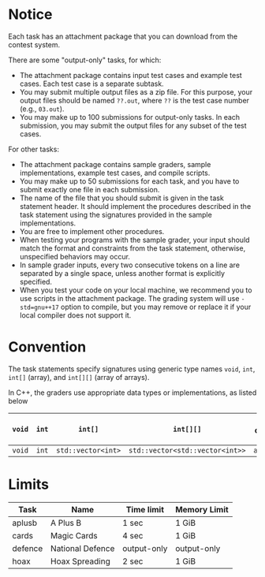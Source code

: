 # Notice

Each task has an attachment package that you can download from the contest system.

There are some "output-only" tasks, for which:
* The attachment package contains input test cases and example test cases. Each test case is a separate subtask.
* You may submit multiple output files as a zip file. For this purpose, your output files should be named `??.out`, where `??` is the test case number (e.g., `03.out`).
* You may make up to 100 submissions for output-only tasks. In each submission, you may submit the output files for any subset of the test cases.

For other tasks:
* The attachment package contains sample graders, sample implementations, example test cases, and compile scripts.
* You may make up to 50 submissions for each task, and you have to submit exactly one file in each submission.
* The name of the file that you should submit is given in the task statement header. It should implement the procedures described in the task statement using the signatures provided in the sample implementations.
* You are free to implement other procedures.
* When testing your programs with the sample grader, your input should match the format and constraints from the task statement, otherwise, unspecified behaviors may occur.
* In sample grader inputs, every two consecutive tokens on a line are separated by a single space, unless another format is explicitly specified.
* When you test your code on your local machine, we recommend you to use scripts in the attachment package. The grading system will use `-std=gnu++17` option to compile, but you may remove or replace it if your local compiler does not support it.

# Convention

The task statements specify signatures using generic type names `void`, `int`, `int[]` (array), and `int[][]` (array of arrays).

In C++, the graders use appropriate data types or implementations, as listed below

| `void ` | `int`  | `int[]`            | `int[][]`                       | length of array `a` |
| ------- | ------ | ------------------ | ------------------------------- | ------------------- |
| `void ` | `int`  | `std::vector<int>` | `std::vector<std::vector<int>>` | `a.size()`          |

# Limits

| Task      | Name               | Time limit  | Memory Limit |
| --------- | ------------------ | ----------- | ------------ |
| aplusb    | A Plus B           | 1 sec       | 1 GiB        |
| cards     | Magic Cards        | 4 sec       | 1 GiB        |
| defence   | National Defence   | output-only | output-only  |
| hoax      | Hoax Spreading     | 2 sec       | 1 GiB        |

